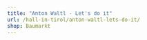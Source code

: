 ```yaml
---
title: "Anton Waltl - Let's do it"
url: /hall-in-tirol/anton-waltl-lets-do-it/
shop: Baumarkt
---
```

